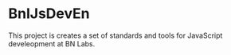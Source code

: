 # BnlJsDevEn
This project is creates a set of standards and tools for JavaScript develeopment at BN Labs.
